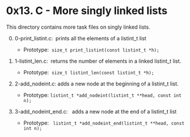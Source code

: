 <h1>0x13. C - More singly linked lists</h1>

This directory contains more task files on singly linked lists.
<br>

0. 0-print_listint.c: &nbsp;prints all the elements of a listint_t list
   - Prototype: &nbsp;`size_t print_listint(const listint_t *h);`

1. 1-listint_len.c: &nbsp;returns the number of elements in a linked listint_t list.
   - Prototype: &nbsp;`size_t listint_len(const listint_t *h);`

2. 2-add_nodeint.c: adds a new node at the beginning of a listint_t list.
   - Prototype: `listint_t *add_nodeint(listint_t **head, const int n);`

3. 3-add_nodeint_end.c: &nbsp; adds a new node at the end of a listint_t list
   - Prototype: &nbsp; `listint_t *add_nodeint_end(listint_t **head, const int n);`
